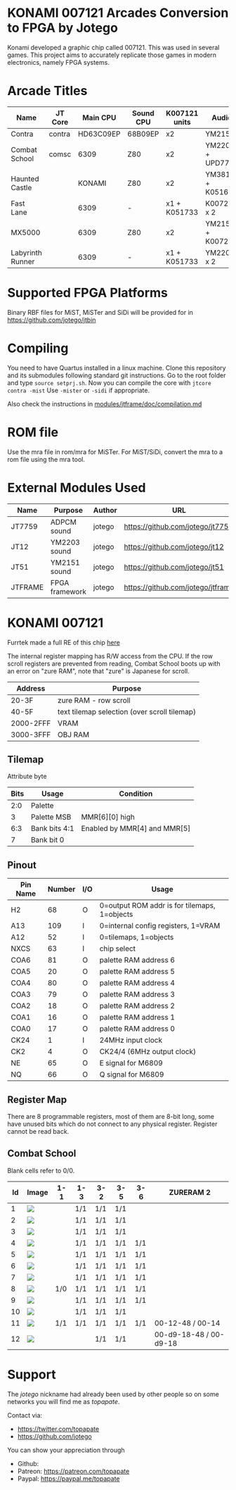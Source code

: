 # KONAMI 007121 Arcades Conversion to FPGA by Jotego

Konami developed a graphic chip called 007121. This was used in several games.
This project aims to accurately replicate those games in modern electronics,
namely FPGA systems.

# Arcade Titles

Name            | JT Core | Main CPU   | Sound CPU  | K007121 units | Audio
----------------|---------|------------|------------|---------------|-------------
Contra          | contra  | HD63C09EP  | 68B09EP    | x2            | YM2151
Combat School   | comsc   | 6309       | Z80        | x2            | YM2203 + UPD7759
Haunted Castle  |         | KONAMI     | Z80        | x2            | YM3812 + K051649
Fast Lane       |         | 6309       | -          | x1 + K051733  | K007232 x 2
MX5000          |         | 6309       | Z80        | x2            | YM2151 + K007232
Labyrinth Runner|         | 6309       | -          | x1 + K051733  | YM2203 x 2

# Supported FPGA Platforms

Binary RBF files for MiST, MiSTer and SiDi will be provided for in
https://github.com/jotego/jtbin

# Compiling

You need to have Quartus installed in a linux machine. Clone this repository and
its submodules following standard git instructions. Go to the root folder and
type `source setprj.sh`. Now you can compile the core with `jtcore contra -mist`
Use `-mister` or `-sidi` if appropriate.

Also check the instructions in [modules/jtframe/doc/compilation.md](JTFRAME)

# ROM file

Use the mra file in rom/mra for MiSTer. For MiST/SiDi, convert the mra to a rom
file using the mra tool.

# External Modules Used

Name          | Purpose           | Author  | URL
--------------|-------------------|---------|---------------------------------
JT7759        | ADPCM  sound      | jotego  | https://github.com/jotego/jt7759
JT12          | YM2203 sound      | jotego  | https://github.com/jotego/jt12
JT51          | YM2151 sound      | jotego  | https://github.com/jotego/jt51
JTFRAME       | FPGA framework    | jotego  | https://github.com/jotego/jtframe

# KONAMI 007121

Furrtek made a full RE of this chip [here](https://github.com/furrtek/VGChips/tree/master/Konami/007121)

The internal register mapping has R/W access from the CPU. If the row scroll registers are prevented from reading, Combat School boots up with an error on "zure RAM", note that "zure" is Japanese for scroll.

Address    |   Purpose
-----------|------------
20-3F      | zure RAM - row scroll
40-5F      | text tilemap selection (over scroll tilemap)
2000-2FFF  | VRAM
3000-3FFF  | OBJ RAM

## Tilemap

Attribute byte

Bits   | Usage            | Condition
-------|------------------|------------------
 2:0   | Palette          |
 3     | Palette MSB      | MMR[6][0] high
 6:3   | Bank bits 4:1    | Enabled by MMR[4] and MMR[5]
 7     | Bank bit 0       |

## Pinout

Pin Name | Number | I/O | Usage
---------|--------|-----|-----------------------------------------------
  H2     |  68    |  O  | 0=output ROM addr is for tilemaps, 1=objects
  A13    | 109    |  I  | 0=internal config registers, 1=VRAM
  A12    |  52    |  I  | 0=tilemaps, 1=objects
  NXCS   |  63    |  I  | chip select
  COA6   |  81    |  O  | palette RAM address 6
  COA5   |  20    |  O  | palette RAM address 5
  COA4   |  80    |  O  | palette RAM address 4
  COA3   |  79    |  O  | palette RAM address 3
  COA2   |  18    |  O  | palette RAM address 2
  COA1   |  16    |  O  | palette RAM address 1
  COA0   |  17    |  O  | palette RAM address 0
  CK24   |   1    |  I  | 24MHz input clock
  CK2    |   4    |  O  | CK24/4 (6MHz output clock)
  NE     |  65    |  O  | E signal for M6809
  NQ     |  66    |  O  | Q signal for M6809

## Register Map

There are 8 programmable registers, most of them are 8-bit long, some have unused bits which
do not connect to any physical register. Register cannot be read back.

## Combat School

Blank cells refer to 0/0.

Id |Image                                   | 1-1 | 1-3 | 3-2 | 3-5 | 3-6 | ZURERAM 2
---|----------------------------------------|-----|-----|-----|-----|-----|-----------
 1 |![](cores/comsc/ver/game/scene1/1.png)  |     | 1/1 | 1/1 | 1/1 |     |
 2 |![](cores/comsc/ver/game/scene2/2.png)  |     | 1/1 | 1/1 | 1/1 |     |
 3 |![](cores/comsc/ver/game/scene3/3.png)  |     | 1/1 | 1/1 | 1/1 |     |
 4 |![](cores/comsc/ver/game/scene4/4.png)  |     | 1/1 | 1/1 | 1/1 | 1/1 |
 5 |![](cores/comsc/ver/game/scene5/5.png)  |     | 1/1 | 1/1 | 1/1 | 1/1 |
 6 |![](cores/comsc/ver/game/scene6/6.png)  |     | 1/1 | 1/1 | 1/1 | 1/1 |
 7 |![](cores/comsc/ver/game/scene7/7.png)  |     | 1/1 | 1/1 | 1/1 | 1/1 |
 8 |![](cores/comsc/ver/game/scene8/8.png)  | 1/0 | 1/1 | 1/1 | 1/1 | 1/1 |
 9 |![](cores/comsc/ver/game/scene9/9.png)  |     | 1/1 | 1/1 | 1/1 | 1/1 |
10 |![](cores/comsc/ver/game/scene10/10.png)|     | 1/1 | 1/1 | 1/1 |     |
11 |![](cores/comsc/ver/game/scene11/11.png)| 1/1 | 1/1 | 1/1 | 1/1 | 1/1 | 00-12-48 / 00-14
12 |![](cores/comsc/ver/game/scene12/12.png)|     |     | 1/1 | 1/1 |     | 00-d9-18-48 / 00-d9-18

# Support

The *jotego* nickname had already been used by other people so on some networks
you will find me as *topapate*.

Contact via:
* https://twitter.com/topapate
* https://github.com/jotego

You can show your appreciation through
* Github:
* Patreon: https://patreon.com/topapate
* Paypal: https://paypal.me/topapate
